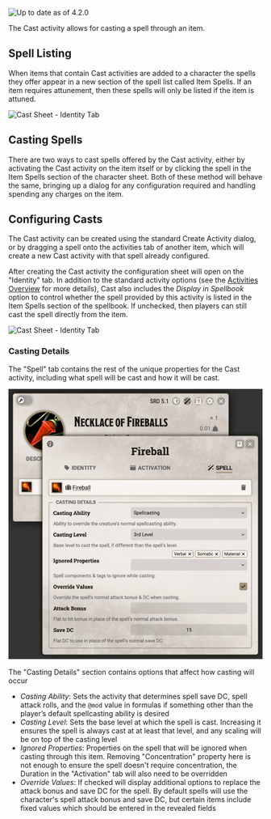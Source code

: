 ![Up to date as of 4.2.0](https://img.shields.io/static/v1?label=dnd5e&message=4.2.0&color=informational)

The Cast activity allows for casting a spell through an item.


## Spell Listing

When items that contain Cast activities are added to a character the spells they offer appear in a new section of the spell list called Item Spells. If an item requires attunement, then these spells will only be listed if the item is attuned.

![Cast Sheet - Identity Tab](https://raw.githubusercontent.com/foundryvtt/dnd5e/publish-wiki/wiki/images/activities/cast-spellbook.jpg)


## Casting Spells

There are two ways to cast spells offered by the Cast activity, either by activating the Cast activity on the item itself or by clicking the spell in the Item Spells section of the character sheet. Both of these method will behave the same, bringing up a dialog for any configuration required and handling spending any charges on the item.


## Configuring Casts

The Cast activity can be created using the standard Create Activity dialog, or by dragging a spell onto the activities tab of another item, which will create a new Cast activity with that spell already configured.

After creating the Cast activity the configuration sheet will open on the "Identity" tab. In addition to the standard activity options (see the [Activities Overview](Activities.md) for more details), Cast also includes the *Display in Spellbook* option to control whether the spell provided by this activity is listed in the Item Spells section of the spellbook. If unchecked, then players can still cast the spell directly from the item.

![Cast Sheet - Identity Tab](https://raw.githubusercontent.com/foundryvtt/dnd5e/publish-wiki/wiki/images/activities/cast-identity.jpg)

### Casting Details

The "Spell" tab contains the rest of the unique properties for the Cast activity, including what spell will be cast and how it will be cast.

![Cast Sheet - Spell Tab](https://raw.githubusercontent.com/foundryvtt/dnd5e/publish-wiki/wiki/images/activities/cast-effect.jpg)

The "Casting Details" section contains options that affect how casting will occur
- *Casting Ability*: Sets the activity that determines spell save DC, spell attack rolls, and the `@mod` value in formulas if something other than the player’s default spellcasting ability is desired
- *Casting Level*: Sets the base level at which the spell is cast. Increasing it ensures the spell is always cast at at least that level, and any scaling will be on top of the casting level
- *Ignored Properties*: Properties on the spell that will be ignored when casting through this item. Removing "Concentration" property here is not enough to ensure the spell doesn't require concentration, the Duration in the "Activation" tab will also need to be overridden
- *Override Values*: If checked will display additional options to replace the attack bonus and save DC for the spell. By default spells will use the character's spell attack bonus and save DC, but certain items include fixed values which should be entered in the revealed fields
